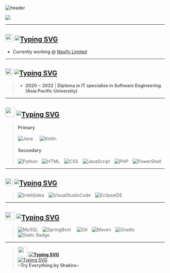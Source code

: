 ![header](https://capsule-render.vercel.app/api?type=waving&color=gradient&section=footer&height=135&text=Greetings%20everyone&fontSize=35&animation=fadeIn&fontAlign=22&fontAlignY=80)

![](http://github-profile-summary-cards.vercel.app/api/cards/profile-details?username=ICitiesMaxQ&theme=midnight_purple)

<hr>

## <img src="https://i.giphy.com/media/v1.Y2lkPTc5MGI3NjExY2dnMmR0YWFxNHJyYWZ5a29oZTY4NXprY2ZhZXE3cHJzYmN2b3N1NyZlcD12MV9pbnRlcm5hbF9naWZfYnlfaWQmY3Q9Zw/H1dxi6xdh4NGQCZSvz/giphy.gif" height=25> **[![Typing SVG](https://readme-typing-svg.demolab.com?font=Inconsolata&weight=600&size=30&duration=1200&pause=1000&color=81A6FF&vCenter=true&random=false&width=90&height=30&lines=Career)](https://git.io/typing-svg)**
- Currently working @ [Nexify Limited](http://www.nexify.com.hk)

<hr>

## <img src="https://media1.giphy.com/media/v1.Y2lkPTc5MGI3NjExbmw5Nzc3OHZ6ZDJ5b3Via3loYml3bmpwd3VvYjA3cTAxbHhkMjhxbyZlcD12MV9pbnRlcm5hbF9naWZfYnlfaWQmY3Q9Zw/l0HlOBZcl7sbV6LnO/giphy.webp" height=23> **[![Typing SVG](https://readme-typing-svg.demolab.com?font=Inconsolata&weight=600&size=30&duration=1200&pause=1000&color=81A6FF&vCenter=true&random=false&width=80&height=30&lines=Study)](https://git.io/typing-svg)** 
> - **2020 ~ 2022** | **Diploma in IT specialise in Software Engineering (Asia Pacific University)**

<hr>

## <img src="https://media0.giphy.com/media/v1.Y2lkPTc5MGI3NjExMmhmejR4NWpvb2w3enFiNnI3MXR0OTR1cHJ3OXd3a3YzNnR3c2xsaSZlcD12MV9pbnRlcm5hbF9naWZfYnlfaWQmY3Q9Zw/BmmfETghGOPrW/200.webp" height=30> **[![Typing SVG](https://readme-typing-svg.demolab.com?font=Inconsolata&weight=600&size=30&duration=2500&pause=1000&color=81A6FF&vCenter=true&random=false&width=320&height=30&lines=Programming+Languages)](https://git.io/typing-svg)**
> #### **Primary**
> ![Java](https://img.shields.io/badge/Java-%23eb8034?style=for-the-badge&logo=coffeescript&labelColor=%23000000) &emsp; ![Kotlin](https://img.shields.io/badge/Kotlin-%23a902eb?style=for-the-badge&logo=kotlin&labelColor=%23000000)
>
> #### **Secondary**
> ![Python](https://img.shields.io/badge/Python-%23f6cc44?style=for-the-badge&logo=python&labelColor=%23000000)&emsp;![HTML](https://img.shields.io/badge/HTML-%23eb732f?style=for-the-badge&logo=html5&labelColor=%23000000)&emsp;![CSS](https://img.shields.io/badge/CSS-%23254bdd?style=for-the-badge&logo=css3&labelColor=%23000000)&emsp;![JavaScript](https://img.shields.io/badge/JavaScript-%23eaca31?style=for-the-badge&logo=javascript&labelColor=%23000000)&emsp;![PHP](https://img.shields.io/badge/PHP-%237b7fb5?style=for-the-badge&logo=php&labelColor=%23000000)&emsp;![PowerShell](https://img.shields.io/badge/PowerShell-%23256db8?style=for-the-badge&logo=powershell&labelColor=%23000000)

<hr>

## <img src="https://media4.giphy.com/media/v1.Y2lkPTc5MGI3NjExa2F2YjYxcmp4NXJxOTRkNjRxb2c2NWNzMDJoNWg1d2MwNndxYnFibyZlcD12MV9pbnRlcm5hbF9naWZfYnlfaWQmY3Q9Zw/10dHotK4K8R0AM/giphy.webp" height=23> **[![Typing SVG](https://readme-typing-svg.demolab.com?font=Inconsolata&weight=600&size=30&duration=1200&pause=1000&color=81A6FF&vCenter=true&random=false&width=135&height=30&lines=Workspace)](https://git.io/typing-svg)**
> ![IntellijIdea](https://img.shields.io/badge/Intellij%20Idea-%23412b93?style=for-the-badge&logo=intellijidea&labelColor=%23000000)&emsp;![VisualStudioCode](https://img.shields.io/badge/Visual%20Studio%20Code-%23088dd3?style=for-the-badge&logo=visualstudiocode&labelColor=%23000000)&emsp;![EclipseIDE](https://img.shields.io/badge/Eclipse-%2333295a?style=for-the-badge&logo=eclipseide&labelColor=%23000000)

<hr>

## <img src="https://media0.giphy.com/media/v1.Y2lkPTc5MGI3NjExcXB2d2p2Mmxid2t2aDFnOHBydzEza3gxMjg1cW54cWNtOHo1ZW53dCZlcD12MV9pbnRlcm5hbF9naWZfYnlfaWQmY3Q9Zw/VbnUQpnihPSIgIXuZv/giphy.webp" height=25 width=30> **[![Typing SVG](https://readme-typing-svg.demolab.com?font=Inconsolata&weight=600&size=30&duration=2000&pause=1000&color=81A6FF&vCenter=true&random=false&width=290&height=30&lines=Technology+Backpack)](https://git.io/typing-svg)**
> ![MySQL](https://img.shields.io/badge/MySQL-%23005c84?style=for-the-badge&logo=mysql&labelColor=%23000000)&emsp;![SpringBoot](https://img.shields.io/badge/Spring%20Boot-%236db33f?style=for-the-badge&logo=springboot&labelColor=%23000000)&emsp;
![Git](https://img.shields.io/badge/Git-%23f05032?style=for-the-badge&logo=git&labelColor=%23000000)&emsp;![Maven](https://img.shields.io/badge/Maven-%23974676?style=for-the-badge&logo=apachemaven&labelColor=%23000000)&emsp;![Gradle](https://img.shields.io/badge/Gradle-%2329db2e?style=for-the-badge&logo=gradle&labelColor=%23000000)&emsp;![Static Badge](https://img.shields.io/badge/Figma-%23f25425?style=for-the-badge&logo=figma&labelColor=%23000000)

<hr>

> <img src="https://github.com/ICitiesMaxQ/ICitiesMaxQ/assets/69842262/87955de9-c87e-4e03-be06-cb098bbfbea2" height=30> **[![Typing SVG](https://readme-typing-svg.demolab.com?font=Inconsolata&weight=600&size=30&duration=1200&pause=1000&color=81A6FF&vCenter=true&random=false&width=90&height=30&lines=Quote)](https://git.io/typing-svg)** <br>
> [![Typing SVG](https://readme-typing-svg.demolab.com?font=Playwrite+IT+Moderna&duration=2000&pause=500&color=FF9200&multiline=true&random=false&width=370&height=60&lines=...I+wanna+try+everything%2C;I+wanna+try+even+though+I+could+fail)](https://git.io/typing-svg)<br>
> **\~Try Everything by Shakira\~**

